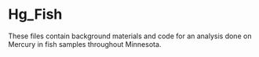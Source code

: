 # Hg_Fish
These files contain background materials and code for an analysis done on Mercury in fish samples throughout Minnesota. 

